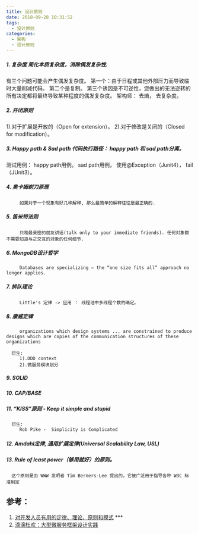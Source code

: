 ```yaml
---
title: 设计原则
date: 2018-09-28 10:31:52
tags:
  - 设计原则
categories:
  - 架构 
  - 设计原则
---
```


<p></p>
<!-- more --> 


##### 1. 复杂度 简化本质复杂度，消除偶发复杂性. 
   有三个问题可能会产生偶发复杂度。
      第一个：由于日程或其他外部压力而导致临时大量削减代码。
      第二个是复制。
      第三个诱因是不可逆性，您做出的无法逆转的所有决定都将最终导致某种程度的偶发复杂度。 
   架构师： 去熵， 去复杂度。 

##### 2. 开闭原则 
   1).对于扩展是开放的（Open for extension）。 
   2).对于修改是关闭的（Closed for modification）。

##### 3. Happy path & Sad path 代码执行路径： happy path 和 sad path分离。 
   测试用例： happy path用例。 sad path用例， 使用@Exception（Junit4）， fail（JUnit3）。

##### 4. 奥卡姆剃刀原理 
         如果对于一个现象有好几种解释, 那么最简单的解释往往是最正确的.

##### 5. 笛米特法则 
         只和最亲密的朋友讲话(talk only to your immediate friends). 任何对象都不需要知道与之交互的对象的任何细节.

##### 6. MongoDB设计哲学 
         Databases are specializing – the “one size fits all” approach no longer applies.

##### 7. 排队理论 
         Little's 定律 -> 应用 ： 线程池中多线程个数的确定。

##### 8. 康威定律  
         organizations which design systems ... are constrained to produce designs which are copies of the communication structures of these organizations
    
      衍生: 
         1).DDD context
         2).微服务模块划分

##### 9. SOLID

##### 10. CAP/BASE

##### 11. “KISS”原则 - Keep it simple and stupid
      衍生: 
         Rob Pike -  Simplicity is Complicated 

##### 12. Amdahl定律, 通用扩展定律(Universal Scalability Law, USL)

##### 13. Rule of least power（够用就好）的原则。

      这个原则是由 WWW 发明者 Tim Berners-Lee 提出的，它被广泛用于指导各种 W3C 标准制定


## 参考：

1. [对开发人员有用的定律、理论、原则和模式](https://github.com/www6v/hacker-laws-zh) ***
2. [滴滴杜欢：大型微服务框架设计实践](https://mp.weixin.qq.com/s/HSzqIC1pOdq8H12gCvYgRA)

